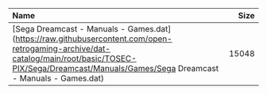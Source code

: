 |Name|Size|
|:---|---:|
|[Sega Dreamcast - Manuals - Games.dat](https://raw.githubusercontent.com/open-retrogaming-archive/dat-catalog/main/root/basic/TOSEC-PIX/Sega/Dreamcast/Manuals/Games/Sega Dreamcast - Manuals - Games.dat)|15048|
